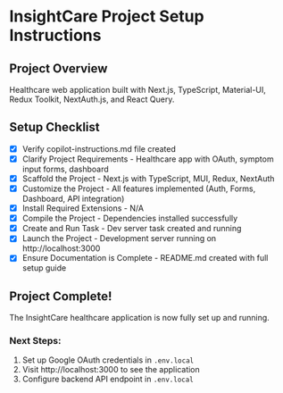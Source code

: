 # InsightCare Project Setup Instructions

## Project Overview
Healthcare web application built with Next.js, TypeScript, Material-UI, Redux Toolkit, NextAuth.js, and React Query.

## Setup Checklist

- [x] Verify copilot-instructions.md file created
- [x] Clarify Project Requirements - Healthcare app with OAuth, symptom input forms, dashboard
- [x] Scaffold the Project - Next.js with TypeScript, MUI, Redux, NextAuth
- [x] Customize the Project - All features implemented (Auth, Forms, Dashboard, API integration)
- [x] Install Required Extensions - N/A
- [x] Compile the Project - Dependencies installed successfully
- [x] Create and Run Task - Dev server task created and running
- [x] Launch the Project - Development server running on http://localhost:3000
- [x] Ensure Documentation is Complete - README.md created with full setup guide

## Project Complete! 

The InsightCare healthcare application is now fully set up and running.

### Next Steps:
1. Set up Google OAuth credentials in `.env.local`
2. Visit http://localhost:3000 to see the application
3. Configure backend API endpoint in `.env.local`
